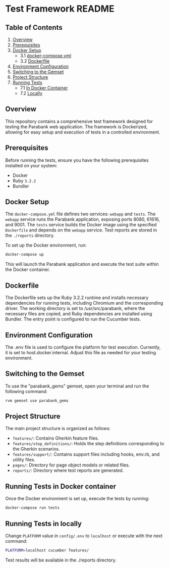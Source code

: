 # Test Framework README

## Table of Contents

1. [Overview](#overview)
2. [Prerequisites](#prerequisites)
3. [Docker Setup](#docker-setup)
    - 3.1 [docker-compose.yml](#docker-composeyml)
    - 3.2 [Dockerfile](#dockerfile)
4. [Environment Configuration](#environment-configuration)
5. [Switching to the Gemset](#switching-to-the-gemset)
6. [Project Structure](#project-structure)
7. [Running Tests](#running-tests)
    - 7.1 [In Docker Container](#running-tests-in-docker-container)
    - 7.2 [Locally](#running-tests-locally)


## Overview

This repository contains a comprehensive test framework designed for testing the Parabank web application. The framework is Dockerized, allowing for easy setup and execution of tests in a controlled environment.

## Prerequisites

Before running the tests, ensure you have the following prerequisites installed on your system:

- Docker
- Ruby `3.2.2`
- Bundler

## Docker Setup

The `docker-compose.yml` file defines two services: `webapp` and `tests`. The `webapp` service runs the Parabank application, exposing ports 8080, 61616, and 9001. The `tests` service builds the Docker image using the specified `Dockerfile` and depends on the `webapp` service. Test reports are stored in the `./reports` directory.

To set up the Docker environment, run:

```bash
docker-compose up
```
This will launch the Parabank application and execute the test suite within the Docker container.

## Dockerfile
The Dockerfile sets up the Ruby 3.2.2 runtime and installs necessary dependencies for running tests, including Chromium and the corresponding driver. The working directory is set to /usr/src/parabank, where the necessary files are copied, and Ruby dependencies are installed using Bundler. The entry point is configured to run the Cucumber tests.

## Environment Configuration
The .env file is used to configure the platform for test execution. Currently, it is set to host.docker.internal. Adjust this file as needed for your testing environment.

## Switching to the Gemset
To use the "parabank_gems" gemset, open your terminal and run the following command:

```bash
rvm gemset use parabank_gems
```

## Project Structure
The main project structure is organized as follows:

- `features/`: Contains Gherkin feature files.
- `features/step_definitions/`: Holds the step definitions corresponding to the Gherkin scenarios.
- `features/support/`: Contains support files including hooks, env.rb, and utility files.
- `pages/`: Directory for page object models or related files.
- `reports/`: Directory where test reports are generated.

## Running Tests in Docker container
Once the Docker environment is set up, execute the tests by running:

```bash
docker-compose run tests
```

## Running Tests in locally

Change `PLATFORM` value in `config/.env` to `localhost` or execute with the next command:
```bash
PLATFORM=localhost cucumber features/
```
Test results will be available in the ./reports directory.
